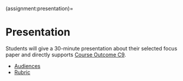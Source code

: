 (assignment:presentation)=
# Presentation

Students will give a 30-minute presentation about their selected focus paper and directly supports [Course Outcome C9](course-outcomes).

- [Audiences](presentation:audience)
- [Rubric](assignment:presentation:rubric)
